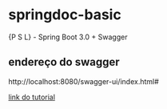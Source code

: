 # springdoc-basic
{P S L} - Spring Boot 3.0 + Swagger

## endereço do swagger
http://localhost:8080/swagger-ui/index.html#

[link do tutorial](https://www.youtube.com/watch?v=Qj-XYeehpz8)
